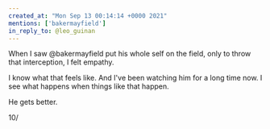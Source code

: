 ```yaml
---
created_at: "Mon Sep 13 00:14:14 +0000 2021"
mentions: ['bakermayfield']
in_reply_to: @leo_guinan
---
```


When I saw @bakermayfield put his whole self on the field, only to throw that interception, I felt empathy. 

I know what that feels like. And I've been watching him for a long time now. I see what happens when things like that happen.

He gets better. 

10/